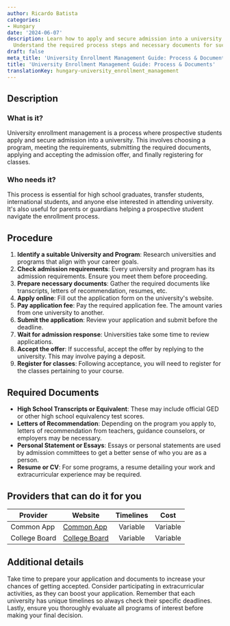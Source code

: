 ```yaml
---
author: Ricardo Batista
categories:
- Hungary
date: '2024-06-07'
description: Learn how to apply and secure admission into a university effectively.
  Understand the required process steps and necessary documents for successful enrollment.
draft: false
meta_title: 'University Enrollment Management Guide: Process & Documents'
title: 'University Enrollment Management Guide: Process & Documents'
translationKey: hungary-university_enrollment_management
---
```



## Description
### What is it?
University enrollment management is a process where prospective students apply and secure admission into a university. This involves choosing a program, meeting the requirements, submitting the required documents, applying and accepting the admission offer, and finally registering for classes.

### Who needs it?
This process is essential for high school graduates, transfer students, international students, and anyone else interested in attending university. It's also useful for parents or guardians helping a prospective student navigate the enrollment process.

## Procedure
1. **Identify a suitable University and Program**: Research universities and programs that align with your career goals.
2. **Check admission requirements**: Every university and program has its admission requirements. Ensure you meet them before proceeding.
3. **Prepare necessary documents**: Gather the required documents like transcripts, letters of recommendation, resumes, etc.
4. **Apply online**: Fill out the application form on the university's website.
5. **Pay application fee**: Pay the required application fee. The amount varies from one university to another.
6. **Submit the application**: Review your application and submit before the deadline.
7. **Wait for admission response**: Universities take some time to review applications.
8. **Accept the offer**: If successful, accept the offer by replying to the university. This may involve paying a deposit.
9. **Register for classes**: Following acceptance, you will need to register for the classes pertaining to your course.

## Required Documents
- **High School Transcripts or Equivalent**: These may include official GED or other high school equivalency test scores.
- **Letters of Recommendation**: Depending on the program you apply to, letters of recommendation from teachers, guidance counselors, or employers may be necessary.
- **Personal Statement or Essays**: Essays or personal statements are used by admission committees to get a better sense of who you are as a person.
- **Resume or CV**: For some programs, a resume detailing your work and extracurricular experience may be required.

## Providers that can do it for you

| Provider        |     Website     |     Timelines    |       Cost      |
| --------------- | --------------- |  :-------------: | :-------------: |
| Common App      |  [Common App](https://www.commonapp.org/)       |      Variable      |        Variable       |
| College Board      |  [College Board](https://www.collegeboard.org/)       |      Variable      |        Variable       |

## Additional details
Take time to prepare your application and documents to increase your chances of getting accepted. Consider participating in extracurricular activities, as they can boost your application. Remember that each university has unique timelines so always check their specific deadlines. Lastly, ensure you thoroughly evaluate all programs of interest before making your final decision.